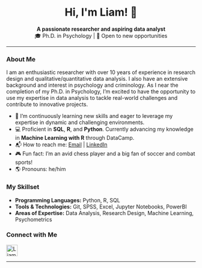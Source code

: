 <h1 align="center">Hi, I'm Liam! 👋</h1>

<p align="center">
  <strong>A passionate researcher and aspiring data analyst</strong> <br />
  🎓 Ph.D. in Psychology | 💼 Open to new opportunities 
</p>

---

### About Me

I am an enthusiastic researcher with over 10 years of experience in research design and qualitative/quantitative data analysis. I also have an extensive background and interest in psychology and criminology. As I near the completion of my Ph.D. in Psychology, I’m excited to have the opportunity to use my expertise in data analysis to tackle real-world challenges and contribute to innovative projects.

- 🔭 I’m continuously learning new skills and eager to leverage my expertise in dynamic and challenging environments.
- 💻 Proficient in **SQL**, **R**, and **Python**. Currently advancing my knowledge in **Machine Learning with R** through DataCamp.
- 📬 How to reach me: [Email](mailto:ld19rk@brocku.ca) | [LinkedIn](https://www.linkedin.com/in/liam-doyle-6b88a12a4/)
- 🎮 Fun fact: I’m an avid chess player and a big fan of soccer and combat sports!
- 🌎 Pronouns: he/him

### My Skillset

- **Programming Languages:** Python, R, SQL
- **Tools & Technologies:** Git, SPSS, Excel, Jupyter Notebooks, PowerBI
- **Areas of Expertise:** Data Analysis, Research Design, Machine Learning, Psychometrics

### Connect with Me

<a href="https://www.linkedin.com/in/liam-doyle-6b88a12a4/">
  <img align="left" alt="Liam Doyle | LinkedIn" width="30px" src="https://cdn.jsdelivr.net/npm/simple-icons@v3/icons/linkedin.svg" />
</a>

<br clear="left" />

---

<!---
liamadoyle/liamadoyle is a ✨ special ✨ repository because its `README.md` (this file) appears on your GitHub profile.
You can click the Preview link to take a look at your changes.
--->
